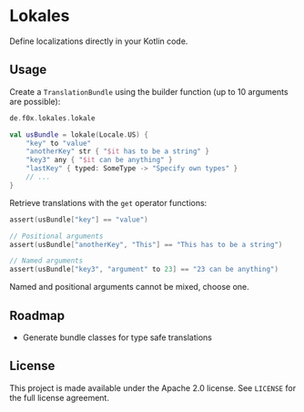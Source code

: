 # Lokales

Define localizations directly in your Kotlin code.

## Usage

Create a `TranslationBundle` using the builder function (up to 10 arguments are possible):

```kotlin
de.f0x.lokales.lokale

val usBundle = lokale(Locale.US) {
    "key" to "value"
    "anotherKey" str { "$it has to be a string" }
    "key3" any { "$it can be anything" }
    "lastKey" { typed: SomeType -> "Specify own types" }
    // ...
}
```

Retrieve translations with the `get` operator functions:

```kotlin
assert(usBundle["key"] == "value")

// Positional arguments
assert(usBundle["anotherKey", "This"] == "This has to be a string")

// Named arguments
assert(usBundle["key3", "argument" to 23] == "23 can be anything")
```

Named and positional arguments cannot be mixed, choose one.

## Roadmap

- Generate bundle classes for type safe translations

## License

This project is made available under the Apache 2.0 license. See `LICENSE` for the full license agreement.